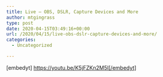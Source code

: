 ```yaml
---
title: Live – OBS, DSLR, Capture Devices and More
author: mtgingrass
type: post
date: 2020-04-15T03:49:16+00:00
url: /2020/04/15/live-obs-dslr-capture-devices-and-more/
categories:
  - Uncategorized

---
```

[embedyt] https://youtu.be/K5jFZKn2M5I[/embedyt]